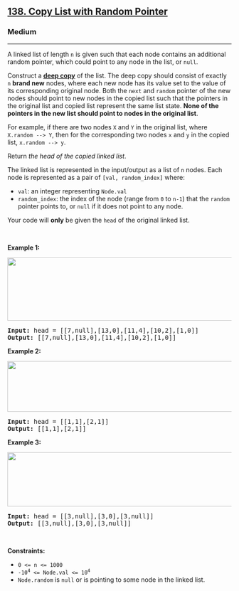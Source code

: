 <h2><a href="https://leetcode.com/problems/copy-list-with-random-pointer/">138. Copy List with Random Pointer</a></h2><h3>Medium</h3><hr><div><p>A linked list of length <code style="">n</code> is given such that each node contains an additional random pointer, which could point to any node in the list, or <code style="">null</code>.</p>

<p>Construct a <a href="https://en.wikipedia.org/wiki/Object_copying#Deep_copy" target="_blank"><strong>deep copy</strong></a> of the list. The deep copy should consist of exactly <code style="">n</code> <strong>brand new</strong> nodes, where each new node has its value set to the value of its corresponding original node. Both the <code style="">next</code> and <code style="">random</code> pointer of the new nodes should point to new nodes in the copied list such that the pointers in the original list and copied list represent the same list state. <strong>None of the pointers in the new list should point to nodes in the original list</strong>.</p>

<p>For example, if there are two nodes <code style="">X</code> and <code style="">Y</code> in the original list, where <code style="">X.random --&gt; Y</code>, then for the corresponding two nodes <code style="">x</code> and <code style="">y</code> in the copied list, <code style="">x.random --&gt; y</code>.</p>

<p>Return <em>the head of the copied linked list</em>.</p>

<p>The linked list is represented in the input/output as a list of <code style="">n</code> nodes. Each node is represented as a pair of <code style="">[val, random_index]</code> where:</p>

<ul>
	<li><code style="">val</code>: an integer representing <code style="">Node.val</code></li>
	<li><code style="">random_index</code>: the index of the node (range from <code style="">0</code> to <code style="">n-1</code>) that the <code style="">random</code> pointer points to, or <code style="">null</code> if it does not point to any node.</li>
</ul>

<p>Your code will <strong>only</strong> be given the <code style="">head</code> of the original linked list.</p>

<p>&nbsp;</p>
<p><strong class="example">Example 1:</strong></p>
<img alt="" src="https://assets.leetcode.com/uploads/2019/12/18/e1.png" style="width: 700px; height: 142px;">
<pre style=""><strong>Input:</strong> head = [[7,null],[13,0],[11,4],[10,2],[1,0]]
<strong>Output:</strong> [[7,null],[13,0],[11,4],[10,2],[1,0]]
</pre>

<p><strong class="example">Example 2:</strong></p>
<img alt="" src="https://assets.leetcode.com/uploads/2019/12/18/e2.png" style="width: 700px; height: 114px;">
<pre style=""><strong>Input:</strong> head = [[1,1],[2,1]]
<strong>Output:</strong> [[1,1],[2,1]]
</pre>

<p><strong class="example">Example 3:</strong></p>

<p><strong><img alt="" src="https://assets.leetcode.com/uploads/2019/12/18/e3.png" style="width: 700px; height: 122px;"></strong></p>

<pre style=""><strong>Input:</strong> head = [[3,null],[3,0],[3,null]]
<strong>Output:</strong> [[3,null],[3,0],[3,null]]
</pre>

<p>&nbsp;</p>
<p><strong>Constraints:</strong></p>

<ul>
	<li><code style="">0 &lt;= n &lt;= 1000</code></li>
	<li><code style="">-10<sup>4</sup> &lt;= Node.val &lt;= 10<sup>4</sup></code></li>
	<li><code style="">Node.random</code> is <code style="">null</code> or is pointing to some node in the linked list.</li>
</ul>
</div>